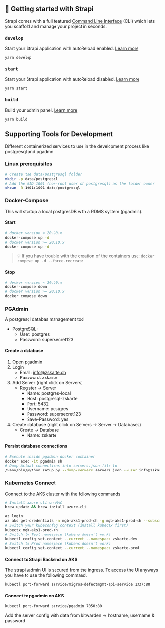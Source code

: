 ## 🚀 Getting started with Strapi

Strapi comes with a full featured [Command Line Interface](https://docs.strapi.io/developer-docs/latest/developer-resources/cli/CLI.html) (CLI) which lets you scaffold and manage your project in seconds.

### `develop`
Start your Strapi application with autoReload enabled. [Learn more](https://docs.strapi.io/developer-docs/latest/developer-resources/cli/CLI.html#strapi-develop)
```
yarn develop
```

### `start`
Start your Strapi application with autoReload disabled. [Learn more](https://docs.strapi.io/developer-docs/latest/developer-resources/cli/CLI.html#strapi-start)
```
yarn start
```

### `build`
Build your admin panel. [Learn more](https://docs.strapi.io/developer-docs/latest/developer-resources/cli/CLI.html#strapi-build)
```
yarn build
```

## Supporting Tools for Development
Different containerized services to use in the development process like postgresql and pgadmn

### Linux prerequisites
```bash
# Create the data/postgresql folder
mkdir -p data/postgresql
# Add the UID 1001 (non-root user of postgresql) as the folder owner
chown -R 1001:1001 data/postgresql
```

### Docker-Compose
This will startup a local postgresDB with a RDMS system (pgadmin).
#### Start
```bash
# docker version < 20.10.x
docker-compose up -d
# docker version >= 20.10.x
docker compose up -d
```
> 💡 If you have trouble with the creation of the containers use: `docker compose up -d --force-recreate`
#### Stop
```bash
# docker version < 20.10.x
docker-compose down
# docker version >= 20.10.x
docker compose down
```
### PGAdmin
A postgresql databas management tool

* PostgreSQL: 
    * User: postgres
    * Password: supersecret123
#### Create a database
1. Open [pgadmin](http://localhost:7050/)
2. Login
    * Email: info@zskarte.ch
    * Password: zskarte
3. Add Server (right click on Servers)
    * Register -> Server
        * Name: postgres-local
        * Host: postgresql-zskarte
        * Port: 5432
        * Username: postgres
        * Password: supersecret123
        * Save-Password: yes
4. Create database (right click on Servers -> Server -> Databases)
    * Create -> Database
        * Name: zskarte
#### Persist database connections
```bash
# Execute inside pgadmin docker container
docker exec -it pgadmin sh
# Dump Actual connections into servers.json file to
/venv/bin/python setup.py --dump-servers servers.json --user info@zskarte.ch
```

### Kubernetes Connect
Connect to the AKS cluster with the following commands

```bash
# Install azure cli on MAC
brew update && brew install azure-cli

az login
az aks get-credentials -n mgb-aks1-prod-ch -g mgb-aks1-prod-ch --subscription mgb-coreinfra-prod-ch
# Switch your kubeconfig context (install kubectx first)
kubectx mgb-aks1-prod-ch
# Switch to Test namespace (kubens doesn't work)
kubectl config set-context --current --namespace zskarte-dev
# Switch to Prod namespace (kubens doesn't work)
kubectl config set-context --current --namespace zskarte-prod
```

#### Connect to Strapi Backend on AKS
The strapi /admin UI is secured from the ingress. To access the Ui anyways 
you have to use the following command.

```bash
kubectl port-forward service/migros-defectmgmt-api-service 1337:80
```

#### Connect to pgadmin on AKS
```bash
kubectl port-forward service/pgadmin 7050:80
```

Add the server config with data from bitwarden => hostname, username & password
